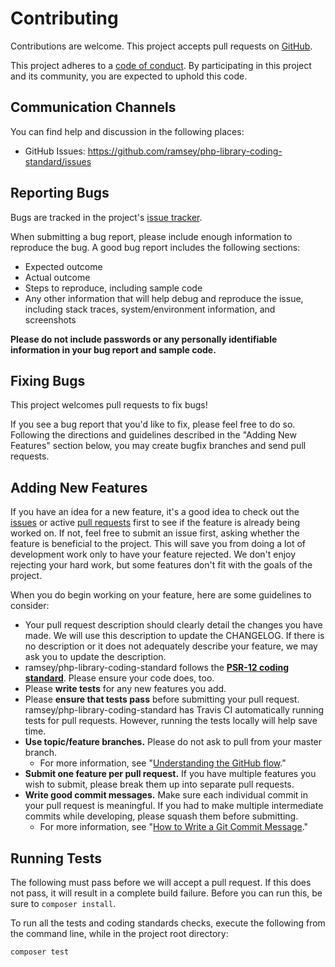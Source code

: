 # Contributing

Contributions are welcome. This project accepts pull requests on [GitHub][].

This project adheres to a [code of conduct][]. By participating in
this project and its community, you are expected to uphold this code.

[code of conduct]: CODE_OF_CONDUCT.md


## Communication Channels

You can find help and discussion in the following places:

* GitHub Issues: <https://github.com/ramsey/php-library-coding-standard/issues>


## Reporting Bugs

Bugs are tracked in the project's [issue tracker][issues].

When submitting a bug report, please include enough information to reproduce the
bug. A good bug report includes the following sections:

* Expected outcome
* Actual outcome
* Steps to reproduce, including sample code
* Any other information that will help debug and reproduce the issue, including
  stack traces, system/environment information, and screenshots

**Please do not include passwords or any personally identifiable information in
your bug report and sample code.**


## Fixing Bugs

This project welcomes pull requests to fix bugs!

If you see a bug report that you'd like to fix, please feel free to do so.
Following the directions and guidelines described in the "Adding New Features"
section below, you may create bugfix branches and send pull requests.


## Adding New Features

If you have an idea for a new feature, it's a good idea to check out the
[issues][] or active [pull requests][] first to see if the feature is already
being worked on. If not, feel free to submit an issue first, asking whether the
feature is beneficial to the project. This will save you from doing a lot of
development work only to have your feature rejected. We don't enjoy rejecting
your hard work, but some features don't fit with the goals of the project.

When you do begin working on your feature, here are some guidelines to consider:

* Your pull request description should clearly detail the changes you have made.
  We will use this description to update the CHANGELOG. If there is no
  description or it does not adequately describe your feature, we may ask you
  to update the description.
* ramsey/php-library-coding-standard follows the **[PSR-12 coding standard][psr-12]**. Please
  ensure your code does, too.
* Please **write tests** for any new features you add.
* Please **ensure that tests pass** before submitting your pull request.
  ramsey/php-library-coding-standard has Travis CI automatically running tests for pull requests.
  However, running the tests locally will help save time.
* **Use topic/feature branches.** Please do not ask to pull from your master
  branch.
  * For more information, see "[Understanding the GitHub flow][gh-flow]."
* **Submit one feature per pull request.** If you have multiple features you
  wish to submit, please break them up into separate pull requests.
* **Write good commit messages.** Make sure each individual commit in your pull
  request is meaningful. If you had to make multiple intermediate commits while
  developing, please squash them before submitting.
  * For more information, see "[How to Write a Git Commit Message][git-commit]."


## Running Tests

The following must pass before we will accept a pull request. If this does not
pass, it will result in a complete build failure. Before you can run this, be
sure to `composer install`.

To run all the tests and coding standards checks, execute the following from the
command line, while in the project root directory:

```
composer test
```


[github]: https://github.com/ramsey/php-library-coding-standard
[issues]: https://github.com/ramsey/php-library-coding-standard/issues
[pull requests]: https://github.com/ramsey/php-library-coding-standard/pulls
[psr-12]: https://www.php-fig.org/psr/psr-12/
[gh-flow]: https://guides.github.com/introduction/flow/
[git-commit]: https://chris.beams.io/posts/git-commit/
